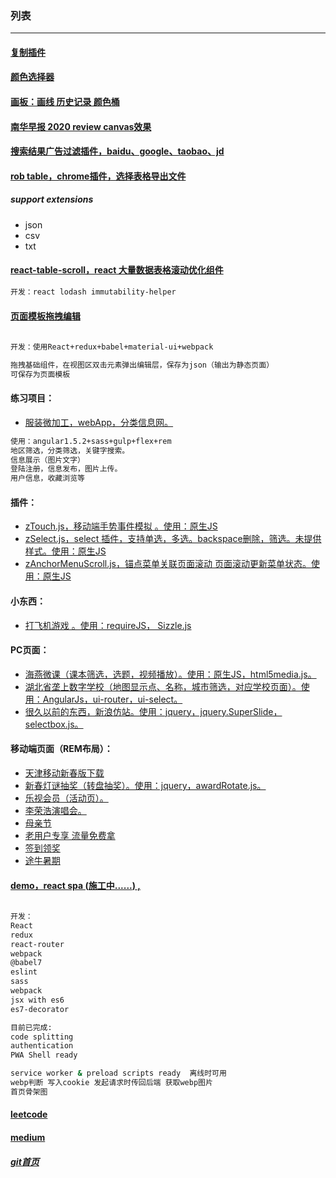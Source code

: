 ### 列表
***

#### [复制插件](https://17x.github.io/z-copy/)
#### [颜色选择器](https://17x.github.io/color-picker/)
#### [画板：画线 历史记录 颜色桶](https://17x.github.io/paint-board-demo/)
#### [南华早报 2020 review canvas效果](https://17x.github.io/canvas-effect-1)
#### [搜索结果广告过滤插件，baidu、google、taobao、jd](https://github.com/17x/filter-search-result)
#### [rob table，chrome插件，选择表格导出文件](https://github.com/17x/rob-table)
##### support extensions 
- json 
- csv 
- txt



#### [react-table-scroll，react 大量数据表格滚动优化组件](https://www.npmjs.com/package/rc-table-s)
```bash 
开发：react lodash immutability-helper
```

#### [页面模板拖拽编辑](https://17x.github.io/makeWheel/ak-sw-drag-edit-page/public/)
```bash
 
开发：使用React+redux+babel+material-ui+webpack

拖拽基础组件，在视图区双击元素弹出编辑层，保存为json（输出为静态页面）
可保存为页面模板

```

#### 练习项目：
* [服装微加工，webApp，分类信息网。](https://17x.github.io/makeWheel/eleme_react_spa/public/#/)

```bash 
使用：angular1.5.2+sass+gulp+flex+rem
地区筛选，分类筛选，关键字搜索。
信息展示（图片文字）
登陆注册，信息发布，图片上传。
用户信息，收藏浏览等
```

#### 插件：
* [zTouch.js，移动端手势事件模拟 。使用：原生JS](https://17x.github.io/makeWheel/zTouch/)
* [zSelect.js，select 插件，支持单选，多选。backspace删除，筛选。未提供样式。使用：原生JS](https://17x.github.io/makeWheel/zSelect)
* [zAnchorMenuScroll.js，锚点菜单关联页面滚动 页面滚动更新菜单状态。使用：原生JS](https://17x.github.io/makeWheel/zAnchorMenuScroll)

#### 小东西：
* [打飞机游戏 。使用：requireJS， Sizzle.js](https://17x.github.io/makeWheel/dafeiji/)

#### PC页面：
* [海燕微课（课本筛选，选题，视频播放）。使用：原生JS，html5media.js。](https://17x.github.io/PC/haiyanPC/)
* [湖北省垄上数字学校（地图显示点、名称，城市筛选，对应学校页面）。使用：AngularJs，ui-router，ui-select。](https://17x.github.io/PC/longshang/)
* [很久以前的东西，新浪仿站。使用：jquery，jquery.SuperSlide，selectbox.js。](https://17x.github.io/PC/sinaPC/)

#### 移动端页面（REM布局）：
* [天津移动新春版下载](https://17x.github.io/wireless/tianjinmobiledownload2016chunjie/)
* [新春灯谜抽奖（转盘抽奖）。使用：jquery，awardRotate.js。](https://17x.github.io/wireless/dengmiSubPage)
* [乐视会员（活动页）。](https://17x.github.io/wireless/leshihuiyuanmianfeiling)
* [李荣浩演唱会。](https://17x.github.io/wireless/LiRongHao/)
* [母亲节](https://17x.github.io/wireless/muqinjie/)
* [老用户专享 流量免费拿](https://17x.github.io/wireless/olduserhuikui/)
* [签到领奖](https://17x.github.io/wireless/qiandaosonghaoli/)
* [途牛暑期](https://17x.github.io/wireless/tuniu/)

#### [demo，react spa (**施工中......**) , ](https://17x.github.io/makeWheel/eleme_react_spa/public/)

```bash
 
开发：
React
redux
react-router
webpack
@babel7 
eslint
sass
webpack
jsx with es6
es7-decorator

目前已完成:
code splitting
authentication
PWA Shell ready

service worker & preload scripts ready  离线时可用
webp判断 写入cookie 发起请求时传回后端 获取webp图片
首页骨架图


```



#### [leetcode](https://leetcode.com/yahone/)

#### [medium](https://medium.com/@yahone.chow)

#### [*git首页*](https://github.com/17x/)